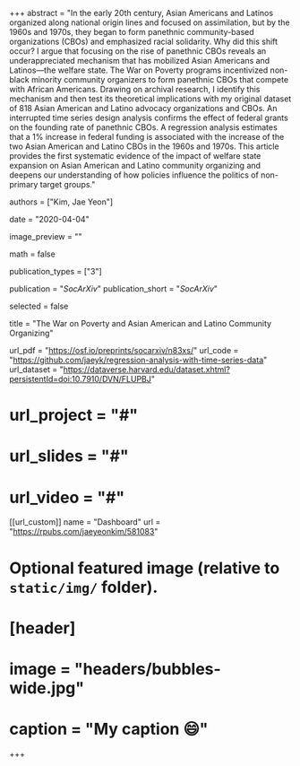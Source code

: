 +++
abstract = "In the early 20th century, Asian Americans and Latinos organized along national origin lines and focused on assimilation, but by the 1960s and 1970s, they began to form panethnic community-based organizations (CBOs) and emphasized racial solidarity. Why did this shift occur? I argue that focusing on the rise of panethnic CBOs reveals an underappreciated mechanism that has mobilized Asian Americans and Latinos—the welfare state. The War on Poverty programs incentivized non-black minority community organizers to form panethnic CBOs that compete with African Americans. Drawing on archival research, I identify this mechanism and then test its theoretical implications with my original dataset of 818 Asian American and Latino advocacy organizations and CBOs. An interrupted time series design analysis confirms the effect of federal grants on the founding rate of panethnic CBOs. A regression analysis estimates that a 1% increase in federal funding is associated with the increase of the two Asian American and Latino CBOs in the 1960s and 1970s. This article provides the first systematic evidence of the impact of welfare state expansion on Asian American and Latino community organizing and deepens our understanding of how policies influence the politics of non-primary target groups."

authors = ["Kim, Jae Yeon"]

date = "2020-04-04"

image_preview = ""

math = false

publication_types = ["3"]

publication = "*SocArXiv*"
publication_short = "*SocArXiv*"

selected = false

title = "The War on Poverty and Asian American and Latino Community Organizing"

url_pdf = "https://osf.io/preprints/socarxiv/n83xs/"
url_code = "https://github.com/jaeyk/regression-analysis-with-time-series-data"
url_dataset = "https://dataverse.harvard.edu/dataset.xhtml?persistentId=doi:10.7910/DVN/FLUPBJ"
# url_project = "#"
# url_slides = "#"
# url_video = "#"

[[url_custom]]
name = "Dashboard"
url = "https://rpubs.com/jaeyeonkim/581083"

# Optional featured image (relative to `static/img/` folder).
# [header]
# image = "headers/bubbles-wide.jpg"
# caption = "My caption :smile:"

+++

<!-- More detail can easily be written here using *Markdown* and $\rm \LaTeX$ math code. -->
